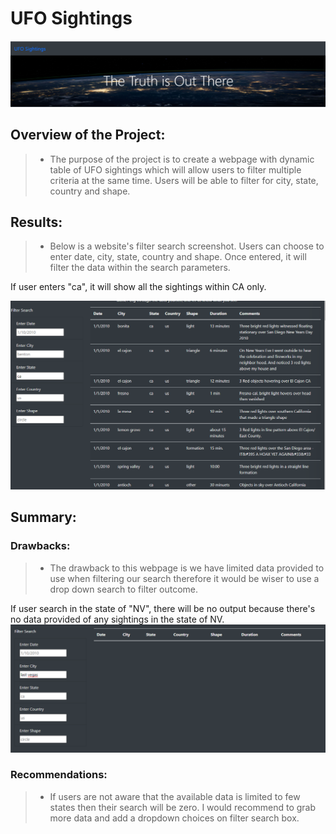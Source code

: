 # UFO Sightings

![](static/images/Header%20photo.png)

## Overview of the Project:

> * The purpose of the project is to create a webpage with dynamic table of UFO sightings which will allow users to filter multiple criteria at the same time. Users will be able to filter for city, state, country and shape.



## Results:
> * Below is a website's filter search screenshot. Users can choose to enter date, city, state, country and shape. Once entered, it will filter the data within the search parameters.

If user enters "ca", it will show all the sightings within CA only. 

![](static/images/Filtered%20CA%20search.png)



## Summary:

### Drawbacks:
> * The drawback to this webpage is we have limited data provided to use when filtering our search therefore it would be wiser to use a drop down search to filter outcome. 

If user search in the state of "NV", there will be no output because there's no data provided of any sightings in the state of NV.
![](static/images/Filtered%20Search%20in%20NV.png)


### Recommendations:
> * If users are not aware that the available data is limited to few states then their search will be zero. I would recommend to grab more data and add a dropdown choices on filter search box. 